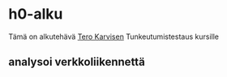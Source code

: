 # h0-alku

Tämä on alkutehävä [Tero Karvisen](https://terokarvinen.com/tunkeutumistestaus-ict4tn027-3010-syksylla-2022/#h0-alkutehtava) Tunkeutumistestaus kursille

## analysoi verkkoliikennettä 

